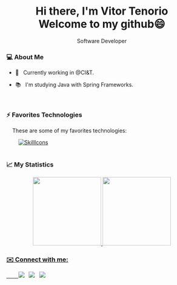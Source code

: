 <body>
  
<h1 align='center'>
  Hi there, I'm Vitor Tenorio
  <br>
  Welcome to my github😄
</h1>
  
  <p align='center' font-weight:'bold'> Software Developer </p>
  
  <h3> 💻 About Me </h3>
  
- 👀 &nbsp; Currently working in @CI&T.
- 📚 &nbsp; I'm studying Java with Spring Frameworks.
  
  <br>
  
<h3>⚡ Favorites Technologies </h3>
  
&nbsp; &nbsp; These are some of my favorites technologies:

&nbsp; &nbsp; &nbsp; &nbsp; [![SkillIcons](https://skillicons.dev/icons?i=java,go,js,docker,aws,nodejs,react,postgres,spring,gitlab)](https://skillicons.dev)<br/>
  <br>


<h3>📈  My Statistics </h3>

<div align="center">
  <a href="https://github.com/VitorTenor">
  <img height="180em" src="https://github-readme-stats.vercel.app/api?username=VItorTenor&show_icons=true&theme=tokyonight&include_all_commits=true&count_private=true"/>
  <img height="180em" src="https://github-readme-stats.vercel.app/api/top-langs/?username=VItorTenor&layout=compact&langs_count=7&theme=tokyonight"/>
</div>
 
<h3>✉️  Connect with me: </h3>

<div> 
   &nbsp;  &nbsp;  &nbsp; 
   &nbsp; <a href="https://www.linkedin.com/in/vitortelima/" target="_blank"><img src="https://img.shields.io/badge/-LinkedIn-%230077B5?style=for-the-badge&logo=linkedin&logoColor=white" target="_blank"></a> 
   &nbsp; <a href="https://instagram.com/ovitortenorio" target="_blank"><img src="https://img.shields.io/badge/-Instagram-%23E4405F?style=for-the-badge&logo=instagram&logoColor=white" target="_blank"></a>
   &nbsp; <a href = "mailto:vitortenorio.dev@gmail.com"><img src="https://img.shields.io/badge/-Gmail-%23333?style=for-the-badge&logo=gmail&logoColor=white" target="_blank"></a>
  
 
</div>

</body>
